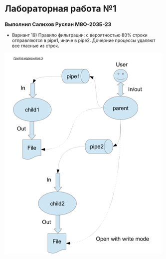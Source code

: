 # Лабораторная работа №1
### Выполнил Салихов Руслан М8О-203Б-23
 * Вариант 19) Правило фильтрации: с вероятностью 80% строки отправляются в pipe1, иначе в pipe2. 
Дочерние процессы удаляют все гласные из строк.

![alt text](image.png)
